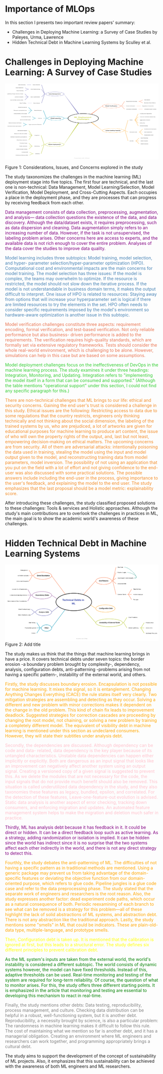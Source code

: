 # Importance of MLOps

In this section I presents two important review papers' summary: 

- Challenges in Deploying Machine Learning: a Survey of Case Studies by Paleyes, Urma, Lawrence
- Hidden Technical Debt in Machine Learning Systems by Sculley et al.

# Challenges in Deploying Machine Learning: A Survey of Case Studies

<img src='./proj-1/AI_Challanges-Map_1.png' width=750 height=250>

Figure 1: Considerations, Issues, and Concerns explored in the study


The study taxonomizes the challenges in the machine learning (ML) deployment stage into
five topics. The first four are technical, and the last one is non-technical: Data Management,
Model Learning/Selection, Model Verification, Model Deployment, and Cross-Cutting
Aspects. Each occupies a place in the deployment phase, and they are processes that can
progress by receiving feedback from each other.

<span style="color:purple">Data management consists of data collection, preprocessing, augmentation, and analysis—
data collection questions the existence of the data, and data discovery. Although the
data/dataset exists, it requires preprocessing, such as data dispersion and cleaning. Data
augmentation simply refers to an increasing number of data. However, if the task is not
unsupervised, the labeling problem arises. Other concerns here are access to experts, and
the available data is not rich enough to cover the entire problem. Analyses of the data cover
the studies to improve data quality.</span>

<span style="color:#4682B4;">Model learning includes three subtopics: Model training, model selection, and hyper-
parameter selection/hyper-parameter optimization (HPO). Computational cost and
environmental impacts are the main concerns for model training. The model selection has
three issues: If the model is complex, the teams may overwhelm to optimize. If the resource
is restricted, the model should not slow down the iterative process. If the model is not
understandable in business domain terms, it makes the output difficult to interpret. One
issue of HPO is related to resources: Staying away from options that will increase your
hyperparameter set is logical if there are limited resources to try the elements in the set.
HPO often needs to consider specific requirements imposed by the model's environment so
hardware-aware optimization is another issue in this subtopic.</span>

<span style="color:#E97451;">Model verification challenges constitute three aspects: requirement encoding, formal
verification, and test-based verification. Not only reliable performance but also business-
driven performance is added to the requirements. The verification requires high-quality
standards, which are formally set via extensive regulatory frameworks. Tests should consider
the whole real-world environment, which is challenging to be alone. However, simulations
can help in this case but are based on some assumptions.</span>

<span style="color: #32CD32;">Model deployment challenges focus on the ineffectiveness of DevOps in the machine
learning process. The study examines it under three headings: Integration, Monitoring, and
Updating. Integration refers to "implementing the model itself in a form that can be
consumed and supported." (Although the table mentions "operational support" under this
section, I could not find any specific paragraph for this.) </span>

<span style="color:#F28C28">There are non-technical challenges that ML brings to our life: ethical and security concerns.
Gaining the end user's trust is considered a challenge in this study. Ethical issues are
the following: Restricting access to data due to some regulations that the country restricts,
engineers only thinking technically and not thinking about the social dimension, the labeling
of the trained systems by us, who are prejudiced, a lot of artworks are given for educational
purposes for machine learning to produce art content, the issue of who will own the
property rights of the output, and, last but not least, empowering decision-making on ethical
matters. The upcoming concerns are from security. All of them are adversarial attacks:
intentionally poisoning the data used in training, stealing the model using the input and
model output given to the model, and reconstructing training data from model parameters,
model inversion. The possibility of not using an application that you put on the field with a
lot of effort and not giving confidence to the end-user was also discussed with some
practical solutions. The possible answers include including the end-user in the process, giving
importance to the user's feedback, and explaining the model to the end user. The study
emphasizes that the last proposal should be a model metric: explainability score.</span>

After introducing these challenges, the study classified proposed solutions to these
challenges: Tools & services and Holistic approaches. Although the study's main
contributions are to overlook the challenges in practices in ML, the main goal is to show the
academic world's awareness of these challenges.

# Hidden Technical Debt in Machine Learning Systems

<img src='./proj-1/AI_Challanges-Technical_Debt.png' width=750 height=250>
Figure 2: Add title

The study makes us think that the things that machine learning brings in have a price. It
covers technical debts under seven topics: the border erosion -a boundary problem brought
by complexity-, dependency, analysis, configuration debts, anti-patterning -problems arising
from not having a specific pattern-, instability of the external world, and others.

<span style="color:orange">Firstly, the study discusses boundary erosion. Encapsulation is not possible for machine
learning. It mixes the signal, so it is entanglement. Changing Anything Changes Everything
(CACE) the rule states itself very clearly. Two mitigation strategies are assembling and detecting
as they occur. Solving a different and new problem with minor corrections makes it
dependent on the change in the old problem. This kind of chain fix leads to improvement
deadlock. Suggested strategies for correction cascades are proceeding by changing the root
model, not chaining, or solving a new problem by training a completely different model. The
equivalent of visibility debt in machine learning is mentioned under this section as
undeclared consumers. However, they will state their subtitles under analysis debt.</span>

<span style="color:pink">Secondly, the dependencies are discussed. Although dependency can be code and data-
related, data dependency is the key player because of its untangled characteristics. Unstable
data dependencies can happen either implicitly or explicitly. Both are dangerous as an input
signal that looks like an improvement can negatively affect another system using an output
signal. Creating a versioned copy of a given signal is suggested to prevent this. As we delete
the modules that are not necessary for the code, the input signals that do not provide much
benefit should also be removed. This situation is called underutilized data dependency in the
study, and they also taxonomies these features as legacy, bundled, epsilon, and correlated.
For the detection of these features, Leave-one-feature-out evolution is advised. Static data
analysis is another aspect of error checking, tracking down consumers, and enforcing
migration and updates. An automated feature management system helps to make the
migration and deletion much safer in practice.</span>

<span style="color:purple">Thirdly, ML has analysis debt because it has feedback in it. It could be direct or hidden. It
can be a direct feedback loop such as active learning. As a strategy, adding randomization or
isolation is implied. It can be hidden since the world has indirect since it is no surprise that
the two systems affect each other indirectly in the world, and there is not any direct strategy
to detect this.</span>

<span style="color:orange">Fourthly, the study debates the anti-patterning of ML. The difficulties of not having a specific
pattern as in traditional methods are mentioned. Using a generic package may prevent us
from taking advantage of the domain-specific features or deviating the objective function from
our domain-oriented purpose, which refers to glue code. Pipeline jungles is a glue code case
and refer to the data preprocessing phase. The study stated that the separate work of
engineers and researchers is the root reason. Also, the study expresses another factor: dead
experiment code paths, which occur as a natural consequence of both. Periodic reexamining
of each branch to see what can be removed is a strategy for this problem—all of these highlight
the lack of solid abstractions of ML systems, and abstraction debt. There is not any abstraction
like the traditional approach. Lastly, the study mentions some "smells" in ML that could be
indicators. These are plain-old-data type, multiple-language, and prototype smells.</span>

<span style="color:yellow">Then, Configuration debt is taken up. It is mentioned that the calibration is ignored at first,
but this leads to a structural error. The study defines six different principles to prevent
calibration debt.</span>

<span style="color:green">As the ML system's inputs are taken from the external world, the world's instability is
considered a different subtopic. The world consists of dynamic systems however, the model
can have fixed thresholds. Instead of this, adaptive thresholds can be used. Real-time
monitoring and testing of the system are required for long-term reliability. Of course, the
question of what to monitor arises. For this, the study offers three different starting points.
It is emphasized in the article that monitoring and testing are essential to developing this
mechanism to react in real-time.</span>

<span style="color:gray">Finally, the study mentions other debts: Data testing, reproducibility, process management,
and culture. Checking data distribution can be helpful in a robust, well-functioning system,
but it is another debt. Reproducibility, a necessity brought by science, is also a particular
problem: The randomness in machine learning makes it difficult to follow this rule. The cost
of maintaining what we mention so far is another debt, and it has a managerial obligation.
Creating an environment where ML engineers and researchers can work together, and
programming appropriately brings a cultural debt.</span>

The study aims to support the development of the concept of sustainability of ML projects.
Also, it emphasizes that this sustainability can be achieved with the awareness of both ML
engineers and ML researchers.
